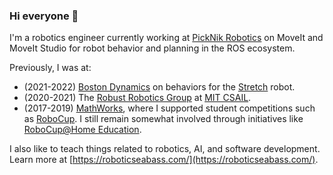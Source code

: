 ### Hi everyone 👋

I'm a robotics engineer currently working at [PickNik Robotics](https://picknik.ai) on MoveIt and MoveIt Studio for robot behavior and planning in the ROS ecosystem.

Previously, I was at:
* (2021-2022) [Boston Dynamics](https://www.bostondynamics.com/) on behaviors for the [Stretch](https://www.bostondynamics.com/stretch) robot.
* (2020-2021) The [Robust Robotics Group](https://groups.csail.mit.edu/rrg/) at [MIT CSAIL](https://www.csail.mit.edu/).
* (2017-2019) [MathWorks](https://www.mathworks.com/), where I supported student competitions such as [RoboCup](https://www.robocup.org/). I still remain somewhat involved through initiatives like [RoboCup@Home Education](https://www.robocupathomeedu.org/).

I also like to teach things related to robotics, AI, and software development.
Learn more at [https://roboticseabass.com/](https://roboticseabass.com/).
